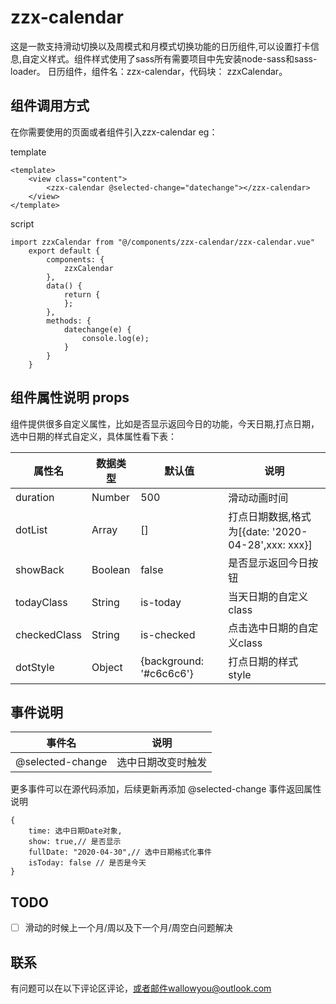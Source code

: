 # zzx-calendar
这是一款支持滑动切换以及周模式和月模式切换功能的日历组件,可以设置打卡信息,自定义样式。组件样式使用了sass所有需要项目中先安装node-sass和sass-loader。
日历组件，组件名：zzx-calendar，代码块： zzxCalendar。
## 组件调用方式
在你需要使用的页面或者组件引入zzx-calendar
eg：  

template
```
<template>
	<view class="content">
		<zzx-calendar @selected-change="datechange"></zzx-calendar>
	</view>
</template>

```
script
```
import zzxCalendar from "@/components/zzx-calendar/zzx-calendar.vue"
	export default {
		components: {
			zzxCalendar
		},
		data() {
			return {
			};
		},
		methods: {
			datechange(e) {
				console.log(e);
			}
		}
	}
```

## 组件属性说明 props
组件提供很多自定义属性，比如是否显示返回今日的功能，今天日期,打点日期，选中日期的样式自定义，具体属性看下表：

属性名|数据类型|默认值|说明
-|-|-|-
duration|Number|500|滑动动画时间
dotList|Array|[]|打点日期数据,格式为[{date: '2020-04-28',xxx: xxx}]
showBack|Boolean|false|是否显示返回今日按钮
todayClass|String|is-today|当天日期的自定义class
checkedClass|String|is-checked|点击选中日期的自定义class
dotStyle|Object|{background: '#c6c6c6'}|打点日期的样式style

## 事件说明
事件名|说明
-|-
@selected-change | 选中日期改变时触发

更多事件可以在源代码添加，后续更新再添加
@selected-change 事件返回属性说明
```
{
	time: 选中日期Date对象,
	show: true,// 是否显示
	fullDate: "2020-04-30",// 选中日期格式化事件
	isToday: false // 是否是今天
}
```
## TODO
- [ ] 滑动的时候上一个月/周以及下一个月/周空白问题解决  

## 联系
有问题可以在以下评论区评论，或者邮件wallowyou@outlook.com